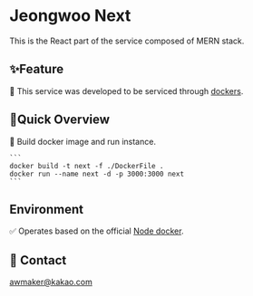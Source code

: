 # Jeongwoo Next

This is the React part of the service composed of MERN stack.

## ✨Feature

📌 This service was developed to be serviced through [dockers](https://www.docker.com/).

## 🚀Quick Overview

🚢 Build docker image and run instance.

    ```
    docker build -t next -f ./DockerFile .
    docker run --name next -d -p 3000:3000 next
    ```

## Environment

✅ Operates based on the official [Node docker](https://hub.docker.com/_/node).

## 📩 Contact

awmaker@kakao.com
